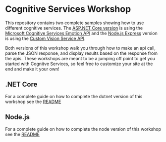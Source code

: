 # Cognitive Services Workshop

This repository contains two complete samples showing how to use different cognitive services. The [ASP.NET Core version](https://github.com/jcocchi/CognitiveServicesDemo/tree/master/dotnet) is using the [Microsoft Cognitive Services Emotion API](https://www.microsoft.com/cognitive-services/en-us/emotion-api) and the [Node.js Express](https://github.com/jcocchi/CognitiveServicesDemo/tree/master/node/cogServ) version is using the [Custom Vision Service API](https://customvision.ai).

Both versions of this workshop walk you through how to make an api call, parse the JSON response, and display results based on the response from the apis. These workshops are meant to be a jumping off point to get you started with Cognitve Services, so feel free to customize your site at the end and make it your own!

## .NET Core
For a complete guide on how to complete the dotnet version of this workshop see the [README](https://github.com/jcocchi/CognitiveServicesDemo/blob/master/dotnet/README.md)

## Node.js
For a complete guide on how to complete the node version of this workshop see the [README](https://github.com/jcocchi/CognitiveServicesDemo/blob/master/node/cogServ/README.md)
